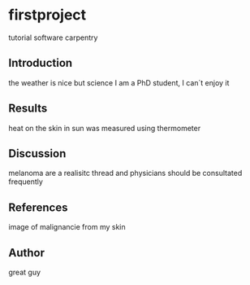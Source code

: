# firstproject
tutorial software carpentry

## Introduction
the weather is nice but science I am a PhD student, I can´t enjoy it

## Results
heat on the skin in sun was measured using thermometer

## Discussion
melanoma are a realisitc thread and physicians should be consultated frequently

## References
image of malignancie from my skin

## Author
great guy
